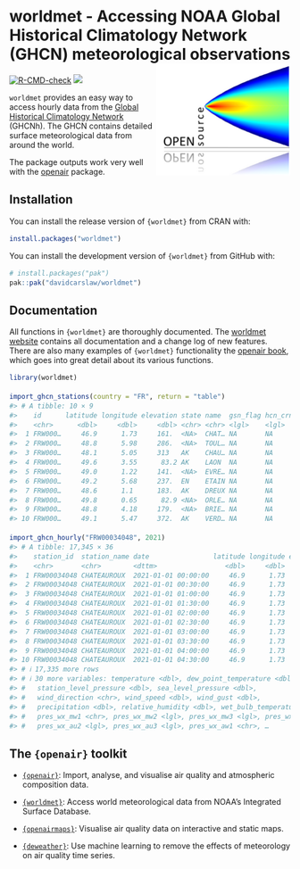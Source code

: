 
<!-- README.md is generated from README.Rmd. Please edit that file -->

# worldmet - Accessing NOAA Global Historical Climatology Network (GHCN) meteorological observations <img src="man/figures/logo.png" align="right" height="200"/>

<!-- badges: start -->

[![R-CMD-check](https://github.com/davidcarslaw/worldmet/workflows/R-CMD-check/badge.svg)](https://github.com/davidcarslaw/worldmet/actions)
![](http://cranlogs.r-pkg.org/badges/grand-total/worldmet)
<!-- badges: end -->

`worldmet` provides an easy way to access hourly data from the [Global
Historical Climatology
Network](https://www.ncei.noaa.gov/products/global-historical-climatology-network-hourly)
(GHCNh). The GHCN contains detailed surface meteorological data from
around the world.

The package outputs work very well with the
[openair](https://github.com/davidcarslaw/openair) package.

## Installation

You can install the release version of `{worldmet}` from CRAN with:

``` r
install.packages("worldmet")
```

You can install the development version of `{worldmet}` from GitHub
with:

``` r
# install.packages("pak")
pak::pak("davidcarslaw/worldmet")
```

## Documentation

All functions in `{worldmet}` are thoroughly documented. The [worldmet
website](https://davidcarslaw.github.io/worldmet/) contains all
documentation and a change log of new features. There are also many
examples of `{worldmet}` functionality the [openair
book](https://bookdown.org/david_carslaw/openair/index.html), which goes
into great detail about its various functions.

``` r
library(worldmet)

import_ghcn_stations(country = "FR", return = "table")
#> # A tibble: 10 × 9
#>    id      latitude longitude elevation state name  gsn_flag hcn_crn_flag wmo_id
#>    <chr>      <dbl>     <dbl>     <dbl> <chr> <chr> <lgl>    <lgl>        <chr> 
#>  1 FRW000…     46.9      1.73     161.  <NA>  CHAT… NA       NA           <NA>  
#>  2 FRW000…     48.8      5.98     286.  <NA>  TOUL… NA       NA           <NA>  
#>  3 FRW000…     48.1      5.05     313   AK    CHAU… NA       NA           <NA>  
#>  4 FRW000…     49.6      3.55      83.2 AK    LAON  NA       NA           <NA>  
#>  5 FRW000…     49.0      1.22     141.  <NA>  EVRE… NA       NA           <NA>  
#>  6 FRW000…     49.2      5.68     237.  EN    ETAIN NA       NA           <NA>  
#>  7 FRW000…     48.6      1.1      183.  AK    DREUX NA       NA           <NA>  
#>  8 FRW000…     49.8      0.65      82.9 <NA>  ORLE… NA       NA           <NA>  
#>  9 FRW000…     48.8      4.18     179.  <NA>  BRIE… NA       NA           <NA>  
#> 10 FRW000…     49.1      5.47     372.  AK    VERD… NA       NA           <NA>

import_ghcn_hourly("FRW00034048", 2021)
#> # A tibble: 17,345 × 36
#>    station_id  station_name date                latitude longitude elevation
#>    <chr>       <chr>        <dttm>                 <dbl>     <dbl>     <dbl>
#>  1 FRW00034048 CHATEAUROUX  2021-01-01 00:00:00     46.9      1.73      161.
#>  2 FRW00034048 CHATEAUROUX  2021-01-01 00:30:00     46.9      1.73      161.
#>  3 FRW00034048 CHATEAUROUX  2021-01-01 01:00:00     46.9      1.73      161.
#>  4 FRW00034048 CHATEAUROUX  2021-01-01 01:30:00     46.9      1.73      161.
#>  5 FRW00034048 CHATEAUROUX  2021-01-01 02:00:00     46.9      1.73      161.
#>  6 FRW00034048 CHATEAUROUX  2021-01-01 02:30:00     46.9      1.73      161.
#>  7 FRW00034048 CHATEAUROUX  2021-01-01 03:00:00     46.9      1.73      161.
#>  8 FRW00034048 CHATEAUROUX  2021-01-01 03:30:00     46.9      1.73      161.
#>  9 FRW00034048 CHATEAUROUX  2021-01-01 04:00:00     46.9      1.73      161.
#> 10 FRW00034048 CHATEAUROUX  2021-01-01 04:30:00     46.9      1.73      161.
#> # ℹ 17,335 more rows
#> # ℹ 30 more variables: temperature <dbl>, dew_point_temperature <dbl>,
#> #   station_level_pressure <dbl>, sea_level_pressure <dbl>,
#> #   wind_direction <chr>, wind_speed <dbl>, wind_gust <dbl>,
#> #   precipitation <dbl>, relative_humidity <dbl>, wet_bulb_temperature <dbl>,
#> #   pres_wx_mw1 <chr>, pres_wx_mw2 <lgl>, pres_wx_mw3 <lgl>, pres_wx_au1 <lgl>,
#> #   pres_wx_au2 <lgl>, pres_wx_au3 <lgl>, pres_wx_aw1 <chr>, …
```

## The `{openair}` toolkit

- [`{openair}`](https://davidcarslaw.github.io/openair/): Import,
  analyse, and visualise air quality and atmospheric composition data.

- [`{worldmet}`](https://davidcarslaw.github.io/worldmet/): Access world
  meteorological data from NOAA’s Integrated Surface Database.

- [`{openairmaps}`](https://davidcarslaw.github.io/openairmaps/):
  Visualise air quality data on interactive and static maps.

- [`{deweather}`](https://davidcarslaw.github.io/deweather/): Use
  machine learning to remove the effects of meteorology on air quality
  time series.
